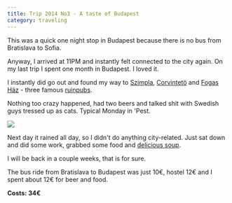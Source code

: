 ```yaml
---
title: Trip 2014 No3 - A taste of Budapest
category: traveling
---
```


This was a quick one night stop in Budapest because there is no bus from
Bratislava to Sofia.

Anyway, I arrived at 11PM and instantly felt connected to the city again. On my
last trip I spent one month in Budapest. I loved it.

I instantly did go out and found my way to [Szimpla](http://szimpla.hu/en),
[Corvintetö](http://corvinteto.hu/) and [Fogas
Ház](https://www.facebook.com/fogashaz) - three famous
[ruinpubs](http://ruinpubs.com/).

Nothing too crazy happened, had two beers and talked shit with Swedish guys
tressed up as cats. Typical Monday in 'Pest.

![](/assets/pictures/Hungary/Budapest/100_1050.JPG)

Next day it rained all day, so I didn't do anything city-related. Just sat down
and did some work, grabbed some food and [delicious soup](https://www.facebook.com/levespont).

I will be back in a couple weeks, that is for sure.

The bus ride from Bratislava to Budapest was just 10€, hostel 12€ and I spent
about 12€ for beer and food.

**Costs: 34€**
